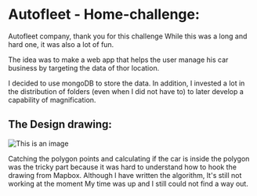# Autofleet - Home-challenge:

Autofleet company, thank you for this challenge 
While this was a long and hard one, it was also a lot of fun.

The idea was to make a web app that helps the user manage his car business
by targeting the data of thor location.

I decided to use mongoDB to store the data.
In addition, I invested a lot in the distribution of folders (even when I did not have to)
to later develop a capability of magnification.

## The Design drawing: 

![This is an image](https://i.ibb.co/yPcxNqH/Design.png)

Catching the polygon points and calculating if the car is inside the polygon was the tricky part
because it was hard to understand how to hook the drawing from Mapbox.
Although I have written the algorithm, It's still not working at the moment
My time was up and I still could not find a way out.

